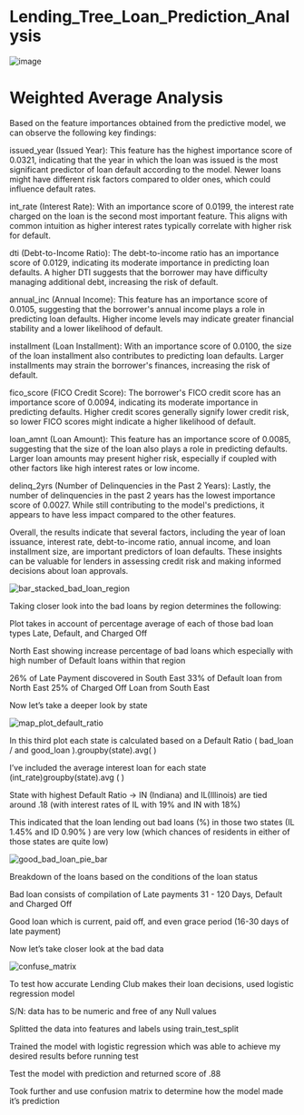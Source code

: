 # Lending_Tree_Loan_Prediction_Analysis



![image](https://github.com/davisdw/Lending_Tree_Loan_Prediction_Analysis/assets/140672220/d992dd17-a90d-427a-a6ad-312380487662)





# Weighted Average Analysis
Based on the feature importances obtained from the predictive model, we can observe the following key findings:

issued_year (Issued Year): This feature has the highest importance score of 0.0321, indicating that the year in which the loan was issued is the most significant predictor of loan default according to the model. Newer loans might have different risk factors compared to older ones, which could influence default rates.

int_rate (Interest Rate): With an importance score of 0.0199, the interest rate charged on the loan is the second most important feature. This aligns with common intuition as higher interest rates typically correlate with higher risk for default.

dti (Debt-to-Income Ratio): The debt-to-income ratio has an importance score of 0.0129, indicating its moderate importance in predicting loan defaults. A higher DTI suggests that the borrower may have difficulty managing additional debt, increasing the risk of default.

annual_inc (Annual Income): This feature has an importance score of 0.0105, suggesting that the borrower's annual income plays a role in predicting loan defaults. Higher income levels may indicate greater financial stability and a lower likelihood of default.

installment (Loan Installment): With an importance score of 0.0100, the size of the loan installment also contributes to predicting loan defaults. Larger installments may strain the borrower's finances, increasing the risk of default.

fico_score (FICO Credit Score): The borrower's FICO credit score has an importance score of 0.0094, indicating its moderate importance in predicting defaults. Higher credit scores generally signify lower credit risk, so lower FICO scores might indicate a higher likelihood of default.

loan_amnt (Loan Amount): This feature has an importance score of 0.0085, suggesting that the size of the loan also plays a role in predicting defaults. Larger loan amounts may present higher risk, especially if coupled with other factors like high interest rates or low income.

delinq_2yrs (Number of Delinquencies in the Past 2 Years): Lastly, the number of delinquencies in the past 2 years has the lowest importance score of 0.0027. While still contributing to the model's predictions, it appears to have less impact compared to the other features.

Overall, the results indicate that several factors, including the year of loan issuance, interest rate, debt-to-income ratio, annual income, and loan installment size, are important predictors of loan defaults. These insights can be valuable for lenders in assessing credit risk and making informed decisions about loan approvals.





![bar_stacked_bad_loan_region](https://github.com/davisdw/Lending_Tree_Loan_Prediction_Analysis/assets/104311388/172b5f32-b606-4247-a384-63548923787e)


Taking closer look into the bad loans by region determines the following: 

Plot takes in account of percentage average of each of those bad loan types Late, Default, and Charged Off

North East showing increase percentage of bad loans which especially with high number of Default loans within that region

26% of Late Payment discovered in  South East
33% of Default loan from North East
25% of Charged Off Loan from South East

Now let’s take a deeper look by state


![map_plot_default_ratio](https://github.com/davisdw/Lending_Tree_Loan_Prediction_Analysis/assets/104311388/838202ab-2631-4510-8564-09a13b88d5a1)


In this third plot each state is calculated based on a Default Ratio ( bad_loan / and good_loan ).groupby(state).avg(  ) 

I’ve included the average interest loan for each state (int_rate)groupby(state).avg ( )

State with highest Default Ratio -> IN (Indiana) and IL(Illinois) are tied around .18 (with interest rates of IL with 19% and IN with 18%)

This indicated that the loan lending out bad loans  (%)  in those two states (IL 1.45% and ID 0.90% ) are very low (which chances of residents in either of those states are quite low)





![good_bad_loan_pie_bar](https://github.com/davisdw/Lending_Tree_Loan_Prediction_Analysis/assets/104311388/9dcd6c32-41bf-4053-bd77-02c70f4f6e42)



Breakdown of the loans based on the conditions of the loan status 

Bad loan consists of compilation of Late payments 31 - 120 Days, Default and Charged Off

Good loan which is current, paid off, and even grace period (16-30 days of late payment)

Now let’s take closer look at the bad data




![confuse_matrix](https://github.com/davisdw/Lending_Tree_Loan_Prediction_Analysis/assets/104311388/f67bf527-1a36-4942-950d-cc8d7448a25f)



To test how accurate Lending Club makes their loan decisions, used logistic regression model 

S/N: data has to be numeric and free of any Null values 

Splitted the data into features and labels using train_test_split 

Trained the model with logistic regression which was able to achieve my desired results before running test 

Test the model with prediction and returned score of .88

Took further and use confusion matrix to determine how the model made it’s prediction 
